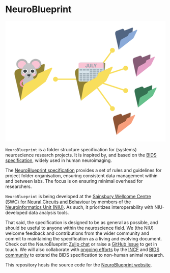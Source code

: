# NeuroBlueprint

![](docs/source/_static/NeuroBlueprint_logo-dark_no-text.png)

`NeuroBlueprint` is a folder structure specification for (systems) neuroscience research projects.
It is inspired by, and based on the [BIDS specification](https://bids-specification.readthedocs.io/en/stable/),
widely used in human neuroimaging.

The [NeuroBlueprint specification](https://neuroblueprint.neuroinformatics.dev/specification.html) provides
a set of rules and guidelines for project folder organisation, ensuring consistent data management within and
between labs. The focus is on ensuring minimal overhead for researchers.

`NeuroBlueprint` is being developed at the
[Sainsbury Wellcome Centre (SWC) for Neural Circuits and Behaviour](https://www.sainsburywellcome.org/)
by members of the [Neuroinformatics Unit (NIU)](https://neuroinformatics.dev/).
As such, it prioritizes interoperability with NIU-developed data analysis tools.

That said, the specification is designed to be as general as possible, and
should be useful to anyone within the neuroscience field. We (the NIU) welcome feedback and contributions
from the wider community and commit to maintaining the specification as a living and evolving document.
Check out the NeuroBlueprint [Zulip chat](https://neuroinformatics.zulipchat.com/#narrow/stream/406000-NeuroBlueprint)
or raise a [GitHub Issue](https://github.com/neuroinformatics-unit/NeuroBlueprint/issues) to get in touch.
We will also collaborate with [ongoing efforts](https://github.com/INCF/neuroscience-data-structure) by
the [INCF](https://www.incf.org/) and [BIDS community](https://bids.neuroimaging.io/) to extend the BIDS
specification to non-human animal research.

This repository hosts the source code for the [NeuroBlueprint website](https://neuroblueprint.neuroinformatics.dev).
